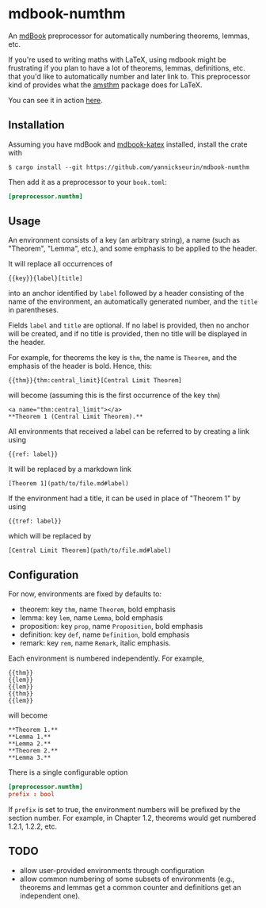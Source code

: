 # mdbook-numthm

An [mdBook](https://github.com/rust-lang/mdBook) preprocessor for automatically numbering theorems, lemmas, etc.

If you're used to writing maths with LaTeX, using mdbook might be frustrating if you plan to have a lot of theorems, lemmas, definitions, etc. that you'd like to automatically number and later link to. This preprocessor kind of provides what the [amsthm](https://www.ctan.org/pkg/amsthm) package does for LaTeX.

You can see it in action [here](https://github.com/yannickseurin/crypto-book).

## Installation

Assuming you have mdBook and [mdbook-katex](https://github.com/lzanini/mdbook-katex) installed, install the crate with

```console
$ cargo install --git https://github.com/yannickseurin/mdbook-numthm
```

Then add it as a preprocessor to your `book.toml`:

```toml
[preprocessor.numthm]
```

## Usage

An environment consists of a key (an arbitrary string), a name (such as "Theorem", "Lemma", etc.), and some emphasis to be applied to the header.

It will replace all occurrences of

```text
{{key}}{label}[title]
```

into an anchor identified by `label` followed by a header consisting of the name of the environment, an automatically generated number, and the `title` in parentheses.

Fields `label` and `title` are optional.
If no label is provided, then no anchor will be created, and if no title is provided, then no title will be displayed in the header.

For example, for theorems the key is `thm`, the name is `Theorem`, and the emphasis of the header is bold.
Hence, this:

```text
{{thm}}{thm:central_limit}[Central Limit Theorem]
```

will become (assuming this is the first occurrence of the key `thm`)

```text
<a name="thm:central_limit"></a>
**Theorem 1 (Central Limit Theorem).**
```

All environments that received a label can be referred to by creating a link using

```text
{{ref: label}}
```

It will be replaced by a markdown link

```text
[Theorem 1](path/to/file.md#label)
```

If the environment had a title, it can be used in place of "Theorem 1" by using

```text
{{tref: label}}
```

which will be replaced by

```text
[Central Limit Theorem](path/to/file.md#label)
```

## Configuration

For now, environments are fixed by defaults to:

- theorem: key `thm`, name `Theorem`, bold emphasis
- lemma: key `lem`, name `Lemma`, bold emphasis
- proposition: key `prop`, name `Proposition`, bold emphasis
- definition: key `def`, name `Definition`, bold emphasis
- remark: key `rem`, name `Remark`, italic emphasis.

Each environment is numbered independently.
For example,

```text
{{thm}}
{{lem}}
{{lem}}
{{thm}}
{{lem}}
```

will become

```text
**Theorem 1.**
**Lemma 1.**
**Lemma 2.**
**Theorem 2.**
**Lemma 3.**
```

There is a single configurable option

```toml
[preprocessor.numthm]
prefix : bool
```

If `prefix` is set to true, the environment numbers will be prefixed by the section number.
For example, in Chapter 1.2, theorems would get numbered 1.2.1, 1.2.2, etc.

## TODO

- allow user-provided environments through configuration
- allow common numbering of some subsets of environments (e.g., theorems and lemmas get a common counter and definitions get an independent one).
